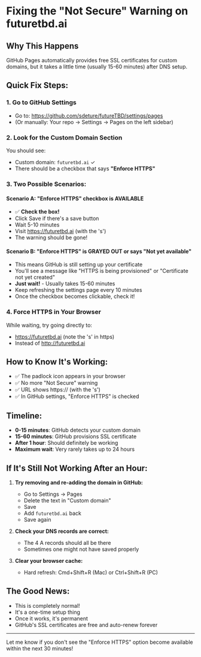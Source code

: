 # Fixing the "Not Secure" Warning on futuretbd.ai

## Why This Happens
GitHub Pages automatically provides free SSL certificates for custom domains, but it takes a little time (usually 15-60 minutes) after DNS setup.

## Quick Fix Steps:

### 1. Go to GitHub Settings
- Go to: https://github.com/sdeture/futureTBD/settings/pages
- (Or manually: Your repo → Settings → Pages on the left sidebar)

### 2. Look for the Custom Domain Section
You should see:
- Custom domain: `futuretbd.ai` ✓
- There should be a checkbox that says **"Enforce HTTPS"**

### 3. Two Possible Scenarios:

#### Scenario A: "Enforce HTTPS" checkbox is AVAILABLE
- ✅ **Check the box!**
- Click Save if there's a save button
- Wait 5-10 minutes
- Visit https://futuretbd.ai (with the 's')
- The warning should be gone!

#### Scenario B: "Enforce HTTPS" is GRAYED OUT or says "Not yet available"
- This means GitHub is still setting up your certificate
- You'll see a message like "HTTPS is being provisioned" or "Certificate not yet created"
- **Just wait!** - Usually takes 15-60 minutes
- Keep refreshing the settings page every 10 minutes
- Once the checkbox becomes clickable, check it!

### 4. Force HTTPS in Your Browser
While waiting, try going directly to:
- https://futuretbd.ai (note the 's' in https)
- Instead of http://futuretbd.ai

## How to Know It's Working:
- ✅ The padlock icon appears in your browser
- ✅ No more "Not Secure" warning
- ✅ URL shows https:// (with the 's')
- ✅ In GitHub settings, "Enforce HTTPS" is checked

## Timeline:
- **0-15 minutes**: GitHub detects your custom domain
- **15-60 minutes**: GitHub provisions SSL certificate
- **After 1 hour**: Should definitely be working
- **Maximum wait**: Very rarely takes up to 24 hours

## If It's Still Not Working After an Hour:

1. **Try removing and re-adding the domain in GitHub:**
   - Go to Settings → Pages
   - Delete the text in "Custom domain"
   - Save
   - Add `futuretbd.ai` back
   - Save again

2. **Check your DNS records are correct:**
   - The 4 A records should all be there
   - Sometimes one might not have saved properly

3. **Clear your browser cache:**
   - Hard refresh: Cmd+Shift+R (Mac) or Ctrl+Shift+R (PC)

## The Good News:
- This is completely normal!
- It's a one-time setup thing
- Once it works, it's permanent
- GitHub's SSL certificates are free and auto-renew forever

---

Let me know if you don't see the "Enforce HTTPS" option become available within the next 30 minutes!